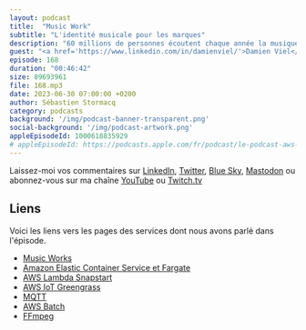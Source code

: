 ```yaml
---
layout: podcast
title:  "Music Work"
subtitle: "L'identité musicale pour les marques"
description: "60 millions de personnes écoutent chaque année la musique sélectionnée par Music Work dans des magasins, des hotels, des restaurants. Quels sont les choix techniques qui ont été faits pour construire un système global de création d'ambiance et de diffusion de musique ? Comment gérer les données collectées à grande échelle et au juste coût ? Comment l'IA pourrait assister les concepteurs d'ambiances musicales à concevoir les playlistes qui satisferont les demandes des clients. On parle aussi des players qui capitalisent sur les services AWS tels que IoT Core, de IoT Greengrass et de edge computing en général."
guest: "<a href='https://www.linkedin.com/in/damienviel/'>Damien Viel</a>, partenaire et CTO chez Music Work."
episode: 168
duration: "00:46:42"
size: 89693961
file: 168.mp3
date: 2023-06-30 07:00:00 +0200
author: Sébastien Stormacq
category: podcasts
background: '/img/podcast-banner-transparent.png'
social-background: '/img/podcast-artwork.png'
appleEpisodeId: 1000618835929
# appleEpisodeId: https://podcasts.apple.com/fr/podcast/le-podcast-aws-en-français/id1452118442
---
```


Laissez-moi vos commentaires sur [LinkedIn](https://www.linkedin.com/in/sebastienstormacq/), [Twitter](https://twitter.com/sebsto), [Blue Sky](https://bsky.app/profile/sebsto.bsky.social), [Mastodon](https://awscommunity.social/@sebsto) ou abonnez-vous sur ma chaîne [YouTube](https://www.youtube.com/sebsto) ou [Twitch.tv](https://www.twitch.tv/sebAWS)

## Liens

Voici les liens vers les pages des services dont nous avons parlé dans l'épisode.

- [Music Works](https://www.music-work.com)
- [Amazon Elastic Container Service et Fargate](https://docs.aws.amazon.com/AmazonECS/latest/userguide/what-is-fargate.html)
- [AWS Lambda Snapstart](https://docs.aws.amazon.com/lambda/latest/dg/snapstart.html)
- [AWS IoT Greengrass](https://docs.aws.amazon.com/greengrass/v2/developerguide/what-is-iot-greengrass.html)
- [MQTT](https://mqtt.org/)
- [AWS Batch](https://docs.aws.amazon.com/batch/latest/userguide/what-is-batch.html)
- [FFmpeg](https://ffmpeg.org/)
